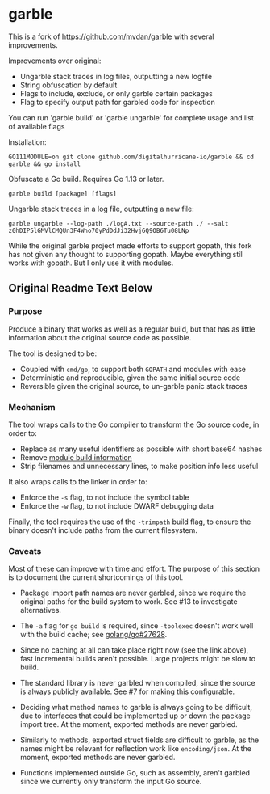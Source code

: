 # garble

This is a fork of https://github.com/mvdan/garble with several improvements.

Improvements over original:

- Ungarble stack traces in log files, outputting a new logfile
- String obfuscation by default
- Flags to include, exclude, or only garble certain packages
- Flag to specify output path for garbled code for inspection

You can run 'garble build' or 'garble ungarble' for complete usage and list of available flags

Installation:

	GO111MODULE=on git clone github.com/digitalhurricane-io/garble && cd garble && go install

Obfuscate a Go build. Requires Go 1.13 or later.

	garble build [package] [flags]

Ungarble stack traces in a log file, outputting a new file:

    garble ungarble --log-path ./logA.txt --source-path ./ --salt z0hDIP5lGMVlCMQUn3F4Wno70yPdDdJi32Hvj6Q9OB6Tu08LNp

While the original garble project made efforts to support gopath, this fork has not given any thought to supporting gopath.
Maybe everything still works with gopath. But I only use it with modules.

## Original Readme Text Below
### Purpose

Produce a binary that works as well as a regular build, but that has as little
information about the original source code as possible.

The tool is designed to be:

* Coupled with `cmd/go`, to support both `GOPATH` and modules with ease
* Deterministic and reproducible, given the same initial source code
* Reversible given the original source, to un-garble panic stack traces

### Mechanism

The tool wraps calls to the Go compiler to transform the Go source code, in
order to:

* Replace as many useful identifiers as possible with short base64 hashes
* Remove [module build information](https://golang.org/pkg/runtime/debug/#ReadBuildInfo)
* Strip filenames and unnecessary lines, to make position info less useful

It also wraps calls to the linker in order to:

* Enforce the `-s` flag, to not include the symbol table
* Enforce the `-w` flag, to not include DWARF debugging data

Finally, the tool requires the use of the `-trimpath` build flag, to ensure the
binary doesn't include paths from the current filesystem.

### Caveats

Most of these can improve with time and effort. The purpose of this section is
to document the current shortcomings of this tool.

* Package import path names are never garbled, since we require the original
  paths for the build system to work. See #13 to investigate alternatives.

* The `-a` flag for `go build` is required, since `-toolexec` doesn't work well
  with the build cache; see [golang/go#27628](https://github.com/golang/go/issues/27628).

* Since no caching at all can take place right now (see the link above), fast
  incremental builds aren't possible. Large projects might be slow to build.

* The standard library is never garbled when compiled, since the source is
  always publicly available. See #7 for making this configurable.

* Deciding what method names to garble is always going to be difficult, due to
  interfaces that could be implemented up or down the package import tree. At
  the moment, exported methods are never garbled.

* Similarly to methods, exported struct fields are difficult to garble, as the
  names might be relevant for reflection work like `encoding/json`. At the
  moment, exported methods are never garbled.

* Functions implemented outside Go, such as assembly, aren't garbled since we
  currently only transform the input Go source.
